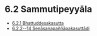 

# 6.2 Sammutipeyyāla

* [6.2.1 Bhattuddesakasutta](6.2/6.2.1.md)
* [6.2.2--14 Senāsanapaññāpakasuttādi](6.2/6.2.2--14.md)



